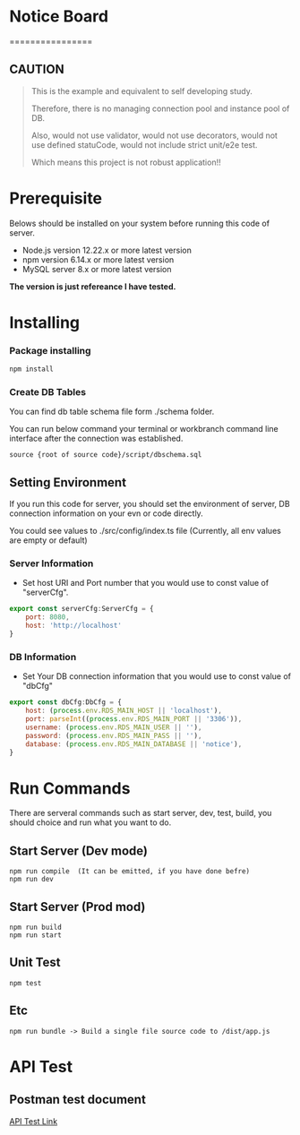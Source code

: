 # Notice Board
================


## CAUTION

> This is the example and equivalent to self developing study.
> 
> Therefore, there is no managing connection pool and instance pool of DB.
> 
> Also, would not use validator, would not use decorators, would not use defined statuCode, would not include strict unit/e2e test.
> 
> Which means this project is not robust application!!

# Prerequisite

Belows should be installed on your system before running this code of server.
* Node.js version 12.22.x or more latest version
* npm version 6.14.x or more latest version
* MySQL server 8.x or more latest version

**The version is just refereance I have tested.**

# Installing
### Package installing
```bash
npm install
```
### Create DB Tables
You can find db table schema file form ./schema folder.

You can run below command your terminal or workbranch command line interface after the connection was established.
```
source {root of source code}/script/dbschema.sql
```

## Setting Environment
If you run this code for server, you should set the environment of server, DB connection information on your evn or code directly.

You could see values to ./src/config/index.ts file (Currently, all env values are empty or default)

### Server Information
* Set host URI and Port number that you would use to const value of "serverCfg".
```javascript
export const serverCfg:ServerCfg = {
    port: 8080,
    host: 'http://localhost'
}
```
### DB Information
* Set Your DB connection information that you would use to  const value of "dbCfg"
```javascript
export const dbCfg:DbCfg = {
    host: (process.env.RDS_MAIN_HOST || 'localhost'),
    port: parseInt((process.env.RDS_MAIN_PORT || '3306')),
    username: (process.env.RDS_MAIN_USER || ''),
    password: (process.env.RDS_MAIN_PASS || ''),
    database: (process.env.RDS_MAIN_DATABASE || 'notice'),
}
```

# Run Commands
There are serveral commands such as start server, dev, test, build, you should choice and run what you want to do.

## Start Server (Dev mode)
```
npm run compile  (It can be emitted, if you have done befre)
npm run dev
```

## Start Server (Prod mod)
```
npm run build
npm run start
```

## Unit Test
```
npm test
```

## Etc
```
npm run bundle -> Build a single file source code to /dist/app.js
```

# API Test
## Postman test document
[API Test Link](https://documenter.getpostman.com/view/7756251/Uz5JHb85#21c5a2bc-4b6d-40ab-82ce-a02caed9b103)
